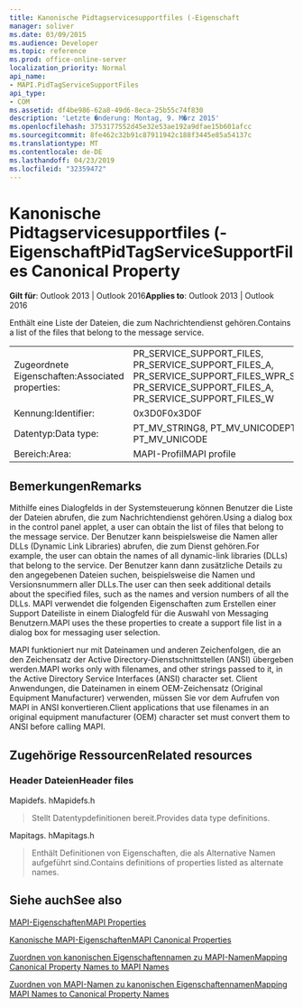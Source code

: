 ```yaml
---
title: Kanonische Pidtagservicesupportfiles (-Eigenschaft
manager: soliver
ms.date: 03/09/2015
ms.audience: Developer
ms.topic: reference
ms.prod: office-online-server
localization_priority: Normal
api_name:
- MAPI.PidTagServiceSupportFiles
api_type:
- COM
ms.assetid: df4be986-62a8-49d6-8eca-25b55c74f830
description: 'Letzte �nderung: Montag, 9. M�rz 2015'
ms.openlocfilehash: 3753177552d45e32e53ae192a9dfae15b601afcc
ms.sourcegitcommit: 8fe462c32b91c87911942c188f3445e85a54137c
ms.translationtype: MT
ms.contentlocale: de-DE
ms.lasthandoff: 04/23/2019
ms.locfileid: "32359472"
---
```

# <a name="pidtagservicesupportfiles-canonical-property"></a><span data-ttu-id="68d3d-103">Kanonische Pidtagservicesupportfiles (-Eigenschaft</span><span class="sxs-lookup"><span data-stu-id="68d3d-103">PidTagServiceSupportFiles Canonical Property</span></span>

  
  
<span data-ttu-id="68d3d-104">**Gilt für**: Outlook 2013 | Outlook 2016</span><span class="sxs-lookup"><span data-stu-id="68d3d-104">**Applies to**: Outlook 2013 | Outlook 2016</span></span> 
  
<span data-ttu-id="68d3d-105">Enthält eine Liste der Dateien, die zum Nachrichtendienst gehören.</span><span class="sxs-lookup"><span data-stu-id="68d3d-105">Contains a list of the files that belong to the message service.</span></span>
  
|||
|:-----|:-----|
|<span data-ttu-id="68d3d-106">Zugeordnete Eigenschaften:</span><span class="sxs-lookup"><span data-stu-id="68d3d-106">Associated properties:</span></span>  <br/> |<span data-ttu-id="68d3d-107">PR_SERVICE_SUPPORT_FILES, PR_SERVICE_SUPPORT_FILES_A, PR_SERVICE_SUPPORT_FILES_W</span><span class="sxs-lookup"><span data-stu-id="68d3d-107">PR_SERVICE_SUPPORT_FILES, PR_SERVICE_SUPPORT_FILES_A, PR_SERVICE_SUPPORT_FILES_W</span></span>  <br/> |
|<span data-ttu-id="68d3d-108">Kennung:</span><span class="sxs-lookup"><span data-stu-id="68d3d-108">Identifier:</span></span>  <br/> |<span data-ttu-id="68d3d-109">0x3D0F</span><span class="sxs-lookup"><span data-stu-id="68d3d-109">0x3D0F</span></span>  <br/> |
|<span data-ttu-id="68d3d-110">Datentyp:</span><span class="sxs-lookup"><span data-stu-id="68d3d-110">Data type:</span></span>  <br/> |<span data-ttu-id="68d3d-111">PT_MV_STRING8, PT_MV_UNICODE</span><span class="sxs-lookup"><span data-stu-id="68d3d-111">PT_MV_STRING8, PT_MV_UNICODE</span></span>  <br/> |
|<span data-ttu-id="68d3d-112">Bereich:</span><span class="sxs-lookup"><span data-stu-id="68d3d-112">Area:</span></span>  <br/> |<span data-ttu-id="68d3d-113">MAPI-Profil</span><span class="sxs-lookup"><span data-stu-id="68d3d-113">MAPI profile</span></span>  <br/> |
   
## <a name="remarks"></a><span data-ttu-id="68d3d-114">Bemerkungen</span><span class="sxs-lookup"><span data-stu-id="68d3d-114">Remarks</span></span>

<span data-ttu-id="68d3d-115">Mithilfe eines Dialogfelds in der Systemsteuerung können Benutzer die Liste der Dateien abrufen, die zum Nachrichtendienst gehören.</span><span class="sxs-lookup"><span data-stu-id="68d3d-115">Using a dialog box in the control panel applet, a user can obtain the list of files that belong to the message service.</span></span> <span data-ttu-id="68d3d-116">Der Benutzer kann beispielsweise die Namen aller DLLs (Dynamic Link Libraries) abrufen, die zum Dienst gehören.</span><span class="sxs-lookup"><span data-stu-id="68d3d-116">For example, the user can obtain the names of all dynamic-link libraries (DLLs) that belong to the service.</span></span> <span data-ttu-id="68d3d-117">Der Benutzer kann dann zusätzliche Details zu den angegebenen Dateien suchen, beispielsweise die Namen und Versionsnummern aller DLLs.</span><span class="sxs-lookup"><span data-stu-id="68d3d-117">The user can then seek additional details about the specified files, such as the names and version numbers of all the DLLs.</span></span> <span data-ttu-id="68d3d-118">MAPI verwendet die folgenden Eigenschaften zum Erstellen einer Support Dateiliste in einem Dialogfeld für die Auswahl von Messaging Benutzern.</span><span class="sxs-lookup"><span data-stu-id="68d3d-118">MAPI uses the these properties to create a support file list in a dialog box for messaging user selection.</span></span>
  
<span data-ttu-id="68d3d-119">MAPI funktioniert nur mit Dateinamen und anderen Zeichenfolgen, die an den Zeichensatz der Active Directory-Dienstschnittstellen (ANSI) übergeben werden.</span><span class="sxs-lookup"><span data-stu-id="68d3d-119">MAPI works only with filenames, and other strings passed to it, in the Active Directory Service Interfaces (ANSI) character set.</span></span> <span data-ttu-id="68d3d-120">Client Anwendungen, die Dateinamen in einem OEM-Zeichensatz (Original Equipment Manufacturer) verwenden, müssen Sie vor dem Aufrufen von MAPI in ANSI konvertieren.</span><span class="sxs-lookup"><span data-stu-id="68d3d-120">Client applications that use filenames in an original equipment manufacturer (OEM) character set must convert them to ANSI before calling MAPI.</span></span>
  
## <a name="related-resources"></a><span data-ttu-id="68d3d-121">Zugehörige Ressourcen</span><span class="sxs-lookup"><span data-stu-id="68d3d-121">Related resources</span></span>

### <a name="header-files"></a><span data-ttu-id="68d3d-122">Header Dateien</span><span class="sxs-lookup"><span data-stu-id="68d3d-122">Header files</span></span>

<span data-ttu-id="68d3d-123">Mapidefs. h</span><span class="sxs-lookup"><span data-stu-id="68d3d-123">Mapidefs.h</span></span>
  
> <span data-ttu-id="68d3d-124">Stellt Datentypdefinitionen bereit.</span><span class="sxs-lookup"><span data-stu-id="68d3d-124">Provides data type definitions.</span></span>
    
<span data-ttu-id="68d3d-125">Mapitags. h</span><span class="sxs-lookup"><span data-stu-id="68d3d-125">Mapitags.h</span></span>
  
> <span data-ttu-id="68d3d-126">Enthält Definitionen von Eigenschaften, die als Alternative Namen aufgeführt sind.</span><span class="sxs-lookup"><span data-stu-id="68d3d-126">Contains definitions of properties listed as alternate names.</span></span>
    
## <a name="see-also"></a><span data-ttu-id="68d3d-127">Siehe auch</span><span class="sxs-lookup"><span data-stu-id="68d3d-127">See also</span></span>



[<span data-ttu-id="68d3d-128">MAPI-Eigenschaften</span><span class="sxs-lookup"><span data-stu-id="68d3d-128">MAPI Properties</span></span>](mapi-properties.md)
  
[<span data-ttu-id="68d3d-129">Kanonische MAPI-Eigenschaften</span><span class="sxs-lookup"><span data-stu-id="68d3d-129">MAPI Canonical Properties</span></span>](mapi-canonical-properties.md)
  
[<span data-ttu-id="68d3d-130">Zuordnen von kanonischen Eigenschaftennamen zu MAPI-Namen</span><span class="sxs-lookup"><span data-stu-id="68d3d-130">Mapping Canonical Property Names to MAPI Names</span></span>](mapping-canonical-property-names-to-mapi-names.md)
  
[<span data-ttu-id="68d3d-131">Zuordnen von MAPI-Namen zu kanonischen Eigenschaftennamen</span><span class="sxs-lookup"><span data-stu-id="68d3d-131">Mapping MAPI Names to Canonical Property Names</span></span>](mapping-mapi-names-to-canonical-property-names.md)

